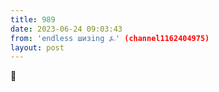 ```yaml
---
title: 989
date: 2023-06-24 09:03:43
from: 'endless шизing ⍼' (channel1162404975)
layout: post
---
```


🥴
